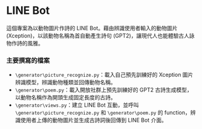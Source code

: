 # LINE Bot
這個專案為以動物圖片作詩的 LINE Bot。藉由辨識使用者輸入的動物圖片 (Xception)，以該動物名稱為首自動產生詩句 (GPT2)，讓現代人也能體驗古人詠物作詩的風雅。

### 主要撰寫的檔案
- `\generator\picture_recognize.py`：載入自己預先訓練好的 Xception 圖片辨識模型，辨識動物種類並回傳動物名稱。
- `\generator\poem.py`：載入開放社群上預先訓練好的 GPT2 古詩生成模型，以動物名稱作為開頭生成固定長度的古詩。
- `\generator\views.py`：建立 LINE Bot 互動，並呼叫 `\generator\picture_recognize.py` 和 `\generator\poem.py` 的 function，辨識使用者上傳的動物圖片並生成古詩詞後回傳到 LINE Bot 介面。
